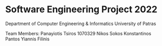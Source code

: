 # Software Engineering Project 2022
Department of Computer Engineering & Informatics
University of Patras

Team Members:
Panayiotis Tsiros 1070329
Nikos Sokos
Konstantinos Pantos
Yiannis Filinis